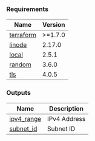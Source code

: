 <!-- BEGIN_TF_DOCS -->
### Requirements

| Name | Version |
|------|---------|
| <a name="requirement_terraform"></a> [terraform](#requirement\_terraform) | >=1.7.0 |
| <a name="requirement_linode"></a> [linode](#requirement\_linode) | 2.17.0 |
| <a name="requirement_local"></a> [local](#requirement\_local) | 2.5.1 |
| <a name="requirement_random"></a> [random](#requirement\_random) | 3.6.0 |
| <a name="requirement_tls"></a> [tls](#requirement\_tls) | 4.0.5 |

### Outputs

| Name | Description |
|------|-------------|
| <a name="output_ipv4_range"></a> [ipv4\_range](#output\_ipv4\_range) | IPv4 Address |
| <a name="output_subnet_id"></a> [subnet\_id](#output\_subnet\_id) | Subnet ID |
<!-- END_TF_DOCS -->